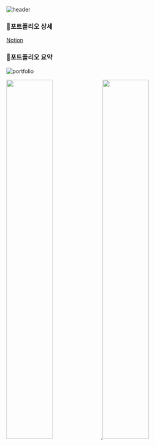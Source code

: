 ![header](https://capsule-render.vercel.app/api?type=waving&color=f1f1fe&height=300&section=header&text=Welcome&fontSize=90&animation=fadeIn&fontAlignY=38&desc=Yeeun's%20GitHub%20Profile%20&descAlignY=51&descAlign=62)

<!--
🛠Tech List🛠
<div>
  <img src="https://img.shields.io/badge/java-4479A1?style=for-the-badge&logo=java&logoColor=ffffff">
  <img src="https://img.shields.io/badge/springboot-6DB33F?style=for-the-badge&logo=spring-boot&logoColor=white">
  <img src="https://img.shields.io/badge/springsecurity-6DB33F?style=for-the-badge&logo=spring-security&logoColor=white">
  <img src="https://img.shields.io/badge/mysql-4479A1?style=for-the-badge&logo=mysql&logoColor=ffffff">
  <img src="https://img.shields.io/badge/vue.js-4FC08D?style=for-the-badge&logo=vue.js&logoColor=white">
-->

<!-- Don't just fork or copy it. Star it, please 🥺  -->
### 📖포트폴리오 상세
[Notion](https://aged-dinghy-480.notion.site/Yeeun-s-Portfolio-69f6aed901644c1dabdb627e9c0079b9?pvs=4)
### 📘포트폴리오 요약
![portfolio](https://github.com/dpdms2148/dpdms2148/one-page-portfolio.jpg)
<!-- dpdms2148's profile -->
 
<a href="https://github.com/anuraghazra/github-readme-stats">
  <img src="https://github-readme-stats.vercel.app/api?username=dpdms2148&show_icons=true&theme=material-palenight&hide_border=true&bg_color=f1f1f1&icon_color=E3E3E3A8&text_color=000000&title_color=918FE0&count_private=true" width=49% />
</a>
<a href="https://github.com/anuraghazra/github-readme-stats">
<img src= "https://github-readme-stats.vercel.app/api/top-langs/?username=dpdms2148&layout=compact&theme=material-palenight&hide_border=true&bg_color=f1f1f1&icon_color=000000&text_color=000000&title_color=918FE0" width=49% />
</a>
  <br>
<!-- <a href="https://github.com/ashutosh00710/github-readme-activity-graph">
<img src="https://github-readme-activity-graph.cyclic.app/graph?username=dpdms2148&theme=react-dark&bg_color=f1f1f1&hide_border=true&line=8A87D0&color=000000" width=99%/>
</a> -->


<br><br><br>

<!-- [![Hits](https://hits.seeyoufarm.com/api/count/incr/badge.svg?url=https%3A%2F%2Fgithub.com%2Fdpdms2148&count_bg=%23918FE0&title_bg=%23545454&icon=github.svg&icon_color=%23E7E7E7&title=Views&edge_flat=false)](https://hits.seeyoufarm.com) -->
